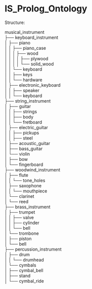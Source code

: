 # IS_Prolog_Ontology  
Structure:  

musical_instrument  
├── keyboard_instrument  
│   ├── piano  
│   │   ├── piano_case  
│   │   │   ├── wood  
│   │   │   │   ├── plywood  
│   │   │   │   └── solid_wood   
│   │   └── keyboard   
│   │       ├── keys  
│   │       └── hardware  
│   ├── electronic_keyboard  
│   │   ├── speaker  
│   │   └── keyboard  
├── string_instrument  
│   ├── guitar  
│   │   ├── strings  
│   │   ├── body  
│   │   └── fretboard  
│   ├── electric_guitar  
│   │   ├── pickups  
│   │   ├── steel  
│   ├── acoustic_guitar  
│   ├── bass_guitar  
│   └── violin  
│       ├── bow  
│       └── fingerboard  
├── woodwind_instrument  
│   ├── flute  
│   │   └── tone_holes  
│   ├── saxophone  
│   │   └── mouthpiece  
│   └── clarinet  
│       └── reed  
├── brass_instrument  
│   ├── trumpet  
│   │   ├── valve  
│   │   ├── cylinder  
│   │   └── bell  
│   └── trombone  
│       ├── piston  
│       └── bell  
├── percussion_instrument  
│   ├── drum  
│   │   └── drumhead  
│   └── cymbals  
│       ├── cymbal_bell  
│       ├── stand   
│       └── cymbal_ride  


